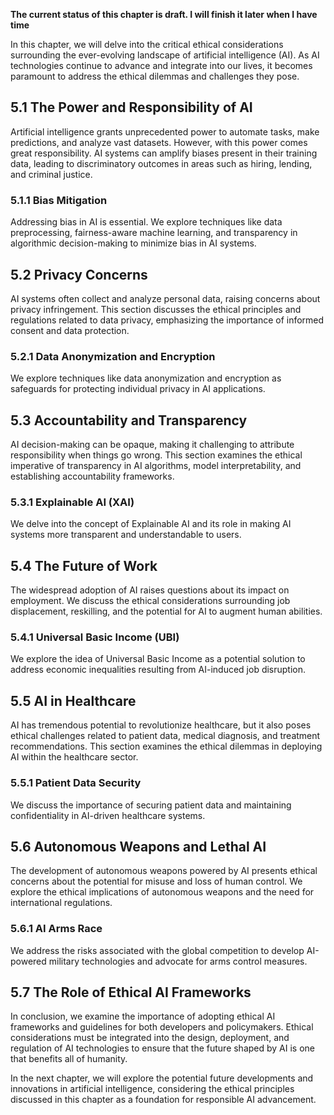 **The current status of this chapter is draft. I will finish it later when I have time**

In this chapter, we will delve into the critical ethical considerations surrounding the ever-evolving landscape of artificial intelligence (AI). As AI technologies continue to advance and integrate into our lives, it becomes paramount to address the ethical dilemmas and challenges they pose.

5.1 The Power and Responsibility of AI
--------------------------------------

Artificial intelligence grants unprecedented power to automate tasks, make predictions, and analyze vast datasets. However, with this power comes great responsibility. AI systems can amplify biases present in their training data, leading to discriminatory outcomes in areas such as hiring, lending, and criminal justice.

### 5.1.1 Bias Mitigation

Addressing bias in AI is essential. We explore techniques like data preprocessing, fairness-aware machine learning, and transparency in algorithmic decision-making to minimize bias in AI systems.

5.2 Privacy Concerns
--------------------

AI systems often collect and analyze personal data, raising concerns about privacy infringement. This section discusses the ethical principles and regulations related to data privacy, emphasizing the importance of informed consent and data protection.

### 5.2.1 Data Anonymization and Encryption

We explore techniques like data anonymization and encryption as safeguards for protecting individual privacy in AI applications.

5.3 Accountability and Transparency
-----------------------------------

AI decision-making can be opaque, making it challenging to attribute responsibility when things go wrong. This section examines the ethical imperative of transparency in AI algorithms, model interpretability, and establishing accountability frameworks.

### 5.3.1 Explainable AI (XAI)

We delve into the concept of Explainable AI and its role in making AI systems more transparent and understandable to users.

5.4 The Future of Work
----------------------

The widespread adoption of AI raises questions about its impact on employment. We discuss the ethical considerations surrounding job displacement, reskilling, and the potential for AI to augment human abilities.

### 5.4.1 Universal Basic Income (UBI)

We explore the idea of Universal Basic Income as a potential solution to address economic inequalities resulting from AI-induced job disruption.

5.5 AI in Healthcare
--------------------

AI has tremendous potential to revolutionize healthcare, but it also poses ethical challenges related to patient data, medical diagnosis, and treatment recommendations. This section examines the ethical dilemmas in deploying AI within the healthcare sector.

### 5.5.1 Patient Data Security

We discuss the importance of securing patient data and maintaining confidentiality in AI-driven healthcare systems.

5.6 Autonomous Weapons and Lethal AI
------------------------------------

The development of autonomous weapons powered by AI presents ethical concerns about the potential for misuse and loss of human control. We explore the ethical implications of autonomous weapons and the need for international regulations.

### 5.6.1 AI Arms Race

We address the risks associated with the global competition to develop AI-powered military technologies and advocate for arms control measures.

5.7 The Role of Ethical AI Frameworks
-------------------------------------

In conclusion, we examine the importance of adopting ethical AI frameworks and guidelines for both developers and policymakers. Ethical considerations must be integrated into the design, deployment, and regulation of AI technologies to ensure that the future shaped by AI is one that benefits all of humanity.

In the next chapter, we will explore the potential future developments and innovations in artificial intelligence, considering the ethical principles discussed in this chapter as a foundation for responsible AI advancement.
